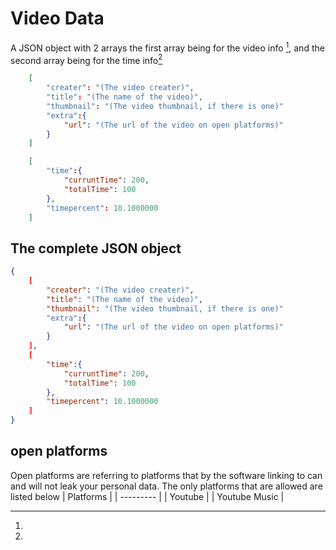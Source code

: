 
# Video Data
A JSON object with 2 arrays the first array being for the video info [^1], and the second array being for the time info[^2]

[^1]:
```json
    [
        "creater": "(The video creater)",
        "title": "(The name of the video)",
        "thumbnail": "(The video thumbnail, if there is one)"
        "extra":{
            "url": "(The url of the video on open platforms)"
        }
    ]
```

[^2]:
```json
    [
        "time":{
            "curruntTime": 200,
            "totalTime": 100
        },
        "timepercent": 10.1000000
    ]
```

## The complete JSON object
```json
{
    [
        "creater": "(The video creater)",
        "title": "(The name of the video)",
        "thumbnail": "(The video thumbnail, if there is one)"
        "extra":{
            "url": "(The url of the video on open platforms)"
        }
    ],
    [
        "time":{
            "curruntTime": 200,
            "totalTime": 100
        },
        "timepercent": 10.1000000
    ]
}
```





## open platforms
Open platforms are referring to platforms that by the software linking to can and will not leak your personal data.  The only platforms that are allowed are listed below 
| Platforms |
| --------- |
| Youtube   |
| Youtube Music |


